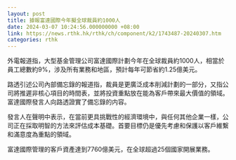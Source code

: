 ```yaml
---
layout: post
title: 據報富達國際今年擬全球裁員約1000人
date: 2024-03-07 10:24:56.000000000 +08:00
link: https://news.rthk.hk/rthk/ch/component/k2/1743487-20240307.htm
categories: rthk
---
```


外電報道指，大型基金管理公司富達國際計劃今年在全球裁員約1000人，相當於員工總數約9%，涉及所有業務和地區，預計每年可節省約1.25億美元。

路透引述公司內部備忘錄的報道指，裁員是更廣泛成本削減計劃的一部分，又指公司將推遲非核心項目的時間表，並將投資重點放在能為客戶帶來最大價值的領域。富達國際發言人向路透證實了備忘錄的内容。

發言人在聲明中表示，在當前更具挑戰性的經濟環境中，與任何其他企業一樣，公司正在採取明智的方法來評估成本基礎。首要目標仍是優先考慮和保護以客戶維繫和滿意度為重點的領域。

富達國際管理的客戶資產達到7760億美元，在全球超過25個國家開展業務。
